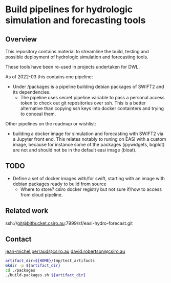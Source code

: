 # Build pipelines for hydrologic simulation and forecasting tools

## Overview

This repository contains material to streamline the build, testing and possible deployment of hydrologic simulation and forecasting tools.

These tools have been re-used in projects undertaken for DWL.

As of 2022-03 this contains one pipeline:

* Under /packages is a pipeline building debian packages of SWIFT2 and its dependencies.
  * The pipeline uses secret pipeline variable to pass a personal access token to check out git repositories over ssh. This is a better alternative than copying ssh keys into docker containters and trying to conceal them.

Other pipelines on the roadmap or wishlist:

* building a docker image for simulation and forecasting with SWIFT2 via a Jupyter front end. This relates notably to runing on EASI with a custom image, because for instance some of the packages (ipywidgets, bqplot) are not and should not be in the default easi image (bloat).

## TODO

* Define a set of docker images with/for swift, starting with an image with debian packages ready to build from source
  * Where to store? csiro docker registry but not sure if/how to access from cloud pipeline.
## Related work

ssh://git@bitbucket.csiro.au:7999/sf/easi-hydro-forecast.git

## Contact

jean-michel.perraud@csiro.au
david.robertson@csiro.au

```sh
artifact_dir=${HOME}/tmp/test_artifacts
mkdir -p ${artifact_dir}
cd ./packages
./build-packages.sh ${artifact_dir}
```

